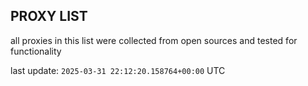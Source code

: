 ## PROXY LIST

all proxies in this list were collected from open sources and tested for functionality

last update: `2025-03-31 22:12:20.158764+00:00` UTC